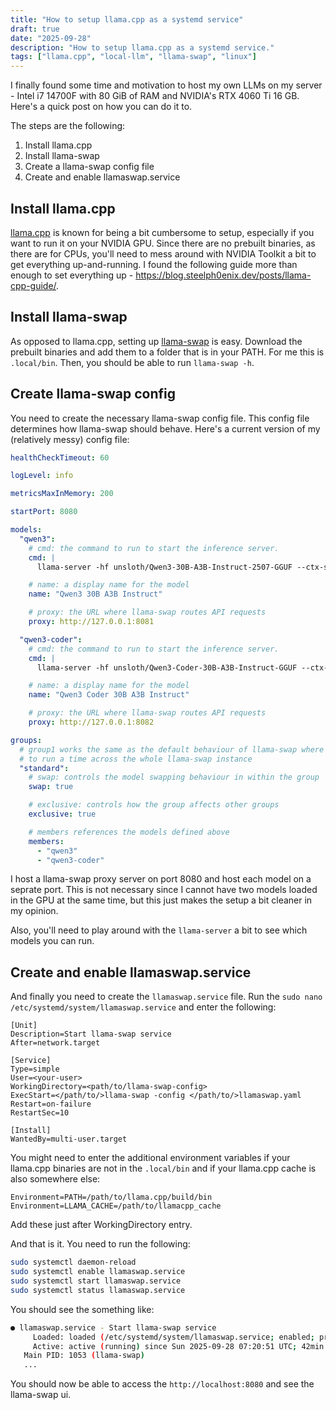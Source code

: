 ```yaml
---
title: "How to setup llama.cpp as a systemd service"
draft: true
date: "2025-09-28"
description: "How to setup llama.cpp as a systemd service."
tags: ["llama.cpp", "local-llm", "llama-swap", "linux"]
---
```


I finally found some time and motivation to host my own LLMs on my server - Intel i7 14700F with 80 GiB of RAM and NVIDIA's RTX 4060 Ti 16 GB. Here's a quick post on how you can do it to.

The steps are the following:

1. Install llama.cpp
2. Install llama-swap
3. Create a llama-swap config file
4. Create and enable llamaswap.service

## Install llama.cpp

[llama.cpp](https://github.com/ggml-org/llama.cpp) is known for being a bit cumbersome to setup, especially if you want to run it on your NVIDIA GPU. Since there are no prebuilt binaries, as there are for CPUs, you'll need to mess around with NVIDIA Toolkit a bit to get everything up-and-running. I found the following guide more than enough to set everything up - https://blog.steelph0enix.dev/posts/llama-cpp-guide/.

## Install llama-swap

As opposed to llama.cpp, setting up [llama-swap](https://github.com/mostlygeek/llama-swap) is easy. Download the prebuilt binaries and add them to a folder that is in your PATH. For me this is `.local/bin`. Then, you should be able to run `llama-swap -h`.

## Create llama-swap config

You need to create the necessary llama-swap config file. This config file determines how llama-swap should behave. Here's a current version of my (relatively messy) config file:

```yaml
healthCheckTimeout: 60

logLevel: info

metricsMaxInMemory: 200

startPort: 8080

models:
  "qwen3":
    # cmd: the command to run to start the inference server.
    cmd: |
      llama-server -hf unsloth/Qwen3-30B-A3B-Instruct-2507-GGUF --ctx-size 32768 --jinja -ub 2048 -b 4096 --host 0.0.0.0 --port 8081 --temp 0.7 --top-p 0.8 --min-p 0.0 --top-k 20 -ngl 32

    # name: a display name for the model
    name: "Qwen3 30B A3B Instruct"

    # proxy: the URL where llama-swap routes API requests
    proxy: http://127.0.0.1:8081

  "qwen3-coder":
    # cmd: the command to run to start the inference server.
    cmd: |
      llama-server -hf unsloth/Qwen3-Coder-30B-A3B-Instruct-GGUF --ctx-size 32768 --jinja -ub 2048 -b 4096 --host 0.0.0.0 --port 8082 --temp 0.7 --top-p 0.8 --min-p 0.0 --top-k 20 -ngl 32

    # name: a display name for the model
    name: "Qwen3 Coder 30B A3B Instruct"

    # proxy: the URL where llama-swap routes API requests
    proxy: http://127.0.0.1:8082

groups:
  # group1 works the same as the default behaviour of llama-swap where only one model is allowed
  # to run a time across the whole llama-swap instance
  "standard":
    # swap: controls the model swapping behaviour in within the group
    swap: true

    # exclusive: controls how the group affects other groups
    exclusive: true

    # members references the models defined above
    members:
      - "qwen3"
      - "qwen3-coder"
```

I host a llama-swap proxy server on port 8080 and host each model on a seprate port. This is not necessary since I cannot have two models loaded in the GPU at the same time, but this just makes the setup a bit cleaner in my opinion.

Also, you'll need to play around with the `llama-server` a bit to see which models you can run.

## Create and enable llamaswap.service

And finally you need to create the `llamaswap.service` file. Run the `sudo nano /etc/systemd/system/llamaswap.service` and enter the following:

```service
[Unit]
Description=Start llama-swap service
After=network.target

[Service]
Type=simple
User=<your-user>
WorkingDirectory=<path/to/llama-swap-config>
ExecStart=</path/to/>llama-swap -config </path/to/>llamaswap.yaml
Restart=on-failure
RestartSec=10

[Install]
WantedBy=multi-user.target
```

You might need to enter the additional environment variables if your llama.cpp binaries are not in the `.local/bin` and if your llama.cpp cache is also somewhere else:

```service
Environment=PATH=/path/to/llama.cpp/build/bin
Environment=LLAMA_CACHE=/path/to/llamacpp_cache
```

Add these just after WorkingDirectory entry.

And that is it. You need to run the following:

```bash
sudo systemctl daemon-reload
sudo systemctl enable llamaswap.service
sudo systemctl start llamaswap.service
sudo systemctl status llamaswap.service
```

You should see the something like:

```bash
● llamaswap.service - Start llama-swap service
     Loaded: loaded (/etc/systemd/system/llamaswap.service; enabled; preset: en>
     Active: active (running) since Sun 2025-09-28 07:20:51 UTC; 42min ago
   Main PID: 1053 (llama-swap)
   ...
```

You should now be able to access the `http://localhost:8080` and see the llama-swap ui.
